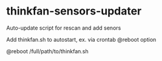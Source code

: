 # thinkfan-sensors-updater
Auto-update script for rescan and add senors

Add thinkfan.sh to autostart, ex. via crontab @reboot option

@reboot /full/path/to/thinkfan.sh
